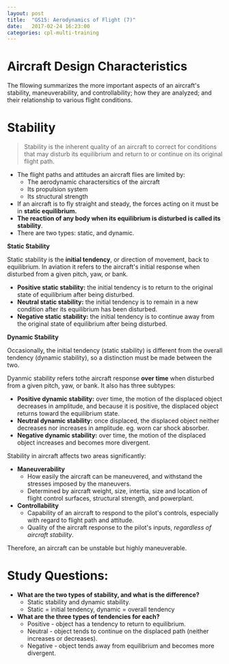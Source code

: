 ```yaml
---
layout: post
title:  "GS15: Aerodynamics of Flight (7)"
date:   2017-02-24 16:23:00
categories: cpl-multi-training
---
```


# Aircraft Design Characteristics

The fllowing summarizes the more important aspects of an aircraft's stability,
maneuverability, and controllability; how they are analyzed; and their
relationship to various flight conditions.

# Stability

 > Stability is the inherent quality of an aircraft to correct for conditions
 > that may disturb its equilibrium and return to or continue on its original
 > flight path.

 * The flight paths and attitudes an aircraft flies are limited by:
    * The aerodynamic charactersitics of the aircraft
    * Its propulsion system
    * Its structural strength
 * If an aircraft is to fly straight and steady, the forces acting on it must
   be in **static equilibrium.**
 * **The reaction of any body when its equilibrium is disturbed is called
   its stability**.
 * There are two types: static, and dynamic.

**Static Stability**

Static stability is the **initial tendency**, or direction of movement, back
to equilibrium. In aviation it refers to the aircraft's initial response when
disturbed from a given pitch, yaw, or bank.

 * **Positive static stability:** the initial tendency is to return to the
   original state of equilibrium after being disturbed.
 * **Neutral static stability:** the initial tendency is to remain in a new
   condition after its equilibrium has been disturbed.
 * **Negative static stability:** the initial tendency is to continue away
   from the original state of equilibrium after being disturbed.

**Dynamic Stability**

Occasionally, the initial tendency (static stability) is different from the
overall tendency (dynamic stability), so a distinction must be made between
the two.

Dyanmic stability refers tothe aircraft response **over time** when disturbed
from a given pitch, yaw, or bank. It also has three subtypes:

 * **Positive dynamic stability:** over time, the motion of the displaced
   object decreases in amplitude, and because it is positive, the displaced
   object returns toward the equilibrium state.
 * **Neutral dynamic stability:** once displaced, the displaced object
   neither decreases nor increases in amplitude. eg. worn car shock absorber.
 * **Negative dynamic stability:** over time, the motion of the displaced
   object increases and becomes more divergent.

Stability in aircraft affects two areas significantly:

 * **Maneuverability**
    * How easily the aircraft can be maneuvered, and withstand the stresses
      imposed by the maneuvers.
    * Determined by aircraft weight, size, intertia, size and location of
      flight control surfaces, structural strength, and powerplant.
 * **Controllability**
    * Capability of an aircraft to respond to the pilot's controls,
      especially with regard to flight path and attitude.
    * Quality of the aircraft response to the pilot's inputs, *regardless
      of aircraft stability*.

Therefore, an aircraft can be unstable but highly maneuverable.

# **Study Questions:**

 * **What are the two types of stability, and what is the difference?**
    * Static stability and dynamic stability.
    * Static = initial tendency, dynamic = overall tendency
 * **What are the three types of tendencies for each?**
    * Positive - object has a tendency to return to equilibrium.
    * Neutral - object tends to continue on the displaced path (neither
      increases or decreases).
    * Negative - object tends away from equilibrium and becomes more
      divergent.
